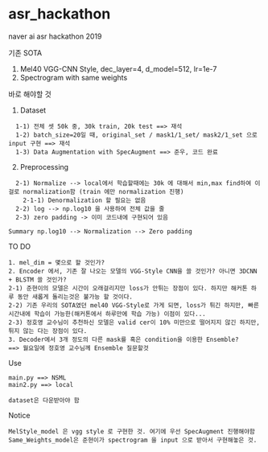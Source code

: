 # asr_hackathon
naver ai asr hackathon 2019

기존 SOTA
1. Mel40 VGG-CNN Style, dec_layer=4, d_model=512, lr=1e-7
2. Spectrogram with same weights

바로 해야할 것
1. Dataset
```
  1-1) 전체 셋 50k 중, 30k train, 20k test ==> 재석
  1-2) batch_size=20일 때, original_set / mask1/1_set/ mask2/1_set 으로 input 구현 ==> 재석
  1-3) Data Augmentation with SpecAugment ==> 준우, 코드 완료
```
2. Preprocessing
```
  2-1) Normalize --> local에서 학습할때에는 30k 에 대해서 min,max find하여 이걸로 normalization함 (train 에만 normalization 진행)
    2-1-1) Denormalization 할 필요는 없음
  2-2) log --> np.log10 을 사용하여 전체 값을 줄
  2-3) zero padding -> 이미 코드내에 구현되어 있음
  
Summary np.log10 --> Normalization --> Zero padding
```

TO DO
```
1. mel_dim = 몇으로 할 것인가?
2. Encoder 에서, 기존 잘 나오는 모델의 VGG-Style CNN을 쓸 것인가? 아니면 3DCNN + BLSTM 쓸 것인가?
2-1) 준현이의 모델은 시간이 오래걸리지만 loss가 안튀는 장점이 있다. 하지만 해커톤 하루 동안 새롭게 돌리는것은 불가능 할 것이다.
2-2) 기존 우리의 SOTA였던 mel40 VGG-Style로 가게 되면, loss가 튀긴 하지만, 빠른 시간내에 학습이 가능한(해커톤에서 하루만에 학습 가능) 이점이 있다...
2-3) 정호영 교수님이 추천하신 모델은 valid cer이 10% 미만으로 떨어지지 않긴 하지만, 튀지 않는 다는 장점이 있다.
3. Decoder에서 3개 정도의 다른 mask를 혹은 condition을 이용한 Ensemble?
==> 월요일에 정호영 교수님께 Ensemble 질문할것 
```


Use

```
main.py ==> NSML
main2.py ==> local

dataset은 다운받아야 함

```


Notice
```
MelStyle_model 은 vgg style 로 구현한 것. 여기에 우선 SpecAugment 진행해야함
Same_Weights_model은 준현이가 spectrogram 을 input 으로 받아서 구현해놓은 것.
```
